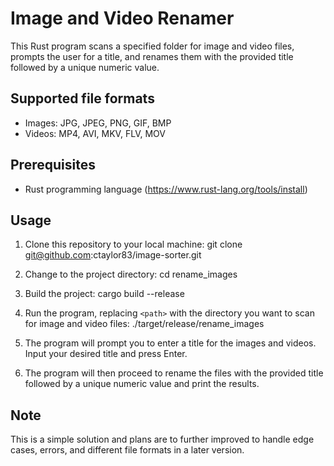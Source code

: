  
# Image and Video Renamer

This Rust program scans a specified folder for image and video files, prompts the user for a title, and renames them with the provided title followed by a unique numeric value.

## Supported file formats

- Images: JPG, JPEG, PNG, GIF, BMP
- Videos: MP4, AVI, MKV, FLV, MOV

## Prerequisites

- Rust programming language (https://www.rust-lang.org/tools/install)

## Usage

1. Clone this repository to your local machine:
git clone git@github.com:ctaylor83/image-sorter.git

2. Change to the project directory:
cd rename_images

3. Build the project:
cargo build --release


4. Run the program, replacing `<path>` with the directory you want to scan for image and video files:
./target/release/rename_images <path>


5. The program will prompt you to enter a title for the images and videos. Input your desired title and press Enter.

6. The program will then proceed to rename the files with the provided title followed by a unique numeric value and print the results.

## Note

This is a simple solution and plans are to further improved to handle edge cases, errors, and different file formats in a later version.
